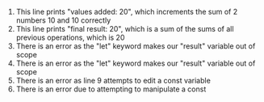1. This line prints "values added:  20", which increments the sum of 2 numbers 10 and 10 correctly
2. This line prints "final result:  20", which is a sum of the sums of all previous operations, which is 20
3. There is an error as the "let" keyword makes our "result" variable out of scope
4. There is an error as the "let" keyword makes our "result" variable out of scope
5. There is an error as line 9 attempts to edit a const variable
6. There is an error due to attempting to manipulate a const
